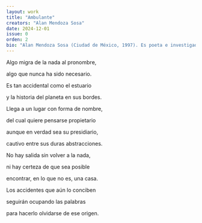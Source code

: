 ```yaml
---
layout: work
title: "Ambulante"
creators: "Alan Mendoza Sosa"
date: 2024-12-01
issue: 0
orden: 2
bio: "Alan Mendoza Sosa (Ciudad de México, 1997). Es poeta e investigador. En 2022 publicó el libro La bestia que habito (Herring Publishers, Querétaro). Su trabajo ha sido publicado en revistas como Página Salmón, Tierra Adentro, Connotas, Humanística, Buenos Aires Poetry y Asymptote Journal."
---
```


Algo migra de la nada al pronombre,

algo que nunca ha sido necesario.

Es tan accidental como el estuario

y la historia del planeta en sus bordes.

Llega a un lugar con forma de nombre,

del cual quiere pensarse propietario

aunque en verdad sea su presidiario,

cautivo entre sus duras abstracciones.

No hay salida sin volver a la nada,

ni hay certeza de que sea posible

encontrar, en lo que no es, una casa.

Los accidentes que aún lo conciben

seguirán ocupando las palabras

para hacerlo olvidarse de ese origen.
